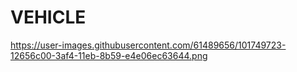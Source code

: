# VEHICLE
https://user-images.githubusercontent.com/61489656/101749723-12656c00-3af4-11eb-8b59-e4e06ec63644.png
